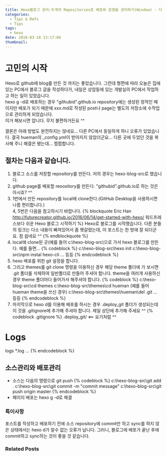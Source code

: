 ```yaml
---
title: Hexo블로그 관리:두개의 Repositories로 배포와 운영을 관리하기(Window) - 다소 불완전하지만...
categories:
  - Tips & Refs
  - Tips
tags:
  - hexo
date: 2018-03-18 13:17:04
thumbnail:
---
```


# 고민의 시작

Hexo로 github에 blog를 만든 것 까지는 좋았습니다. 그런데 형편에 따라 오늘은 집에 있는 PC에서 블로그 글을 작성하다가, 내일은 상암동에 있는 개발실의 PC에서 작업하고 하는 일이 있었습니다.  
hexo g -d로 배포하는 경우 "githubid".github.io repository에는 생성된 정적인 페이지만 배포가 되기 때문에 xxx.md로 작성된 post나 page는 별도의 저장소에 수작업으로 관리하게 되었습니다.  
이거 해보시면 압니다.  무지 불편하거든요 ^^

결론은 아래 방법도 완전하지는 않네요... 다른 PC에서 동일하게 하니 오류가 있었습니다.
결국 hueman의 _config.yml이 받아지지 않았더군요... 다른 곳에 두었던 것을 복사해 주니 해결은 됐는데... 찝찝합니다.

## 절차는 다음과 같습니다.
1. 블로그 소스를 저장할 repository를 만든다. 저의 경우는 hexo-blog-src로 했습니다.
2. github page를 배포할 reoository를 만든다. "githubid".github.io로 하는 것은 아시죠? ^^
3. 1번에서 만든 repository를 local에 clone한다.(GitHub Desktop을 사용하시면 나름 편리합니다.)  
4, 5번은 다음을 참고하시기 바랍니다.
{% blockquote Eric Han http://futurecreator.github.io/2016/06/14/get-started-with-hexo/ 워드프레스보다 쉬운 Hexo 블로그 시작하기 %} Hexo로 블로그를 시작했습니다. 다른 분들의 링크는 다소 내용이 빠져있어서 좀 헷갈렸는데, 이 포스트는 한 방에 잘 되더군요. 참 쉽네요 ^^ {% endblockquote %}
4. local에 clone된 곳(예를 들어 c:\hexo-blog-src)으로 가서 hexo 블로그를 만든다. 예를 들면...
{% codeblock %}
c:\hexo-blog-src\hexo init
c:\hexo-blog-src\npm instal hexo-cli
... 등등
{% endcodeblock %}
5. hexo 배포를 위한 git 설정을 합니다.
6. 그리고 themes를 git clone 명령을 이용하신 경우 해당 theme 폴더에 가 보시면 .git 폴더를 삭제하여 일반폴더로 만들어 주셔야 합니다. theme을 여러개 사용하신 경우 theme 폴더마다 들어가서 해주셔야 합니다.
{% codeblock %}
c:\hexo-blog-src\cd themes
c:\hexo-blog-src\themes\cd hueman (예를 들어 hueman theme을 쓰신 경우)
c:\hexo-blog-src\themes\hueman\del .git
... 등등
{% endcodeblock %}
7. 마지막으로 hexo d를 이용해 배포를 하시는 경우 .deploy_git 폴더가 생성되는데 이 것을 .gitignore에 추가해 주셔야 합니다. 제일 상단에 추가해 주세요 ^^
{% codeblock .gitignore %}
.deploy_git/ <== 요기처럼 ^^
# Logs
logs
*.log
...
{% endcodeblock %}

## 소스관리와 배포관리
- 소스는 다음의 명령으로 git push
{% codeblock %}
c:\hexo-blog-src\git add .
c:\hexo-blog-src\git commit -m "commit message"
c:\hexo-blog-src\git push origin master
{% endcodeblock %}
- 페이지 배포는 hexo g -d로 해결

### 특이사항
포스트를 작성하고 배포하기 전에 소스 repository에 commit만 하고 sync를 하지 않은 상태에서는 hexo d가 알수 없는 오류가 납니다. 그러니, 블로그에 배포가 끝난 후에 commit하고 sync하는 것이 좋을 것 같습니다.

### Related Posts
